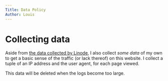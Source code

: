 ```yaml
---
Title: Data Policy
Author: Louis
---
```

# Collecting data

Aside from [the data collected by Linode](https://www.linode.com/legal-privacy/),
I also collect *some data* of my own to get a basic sense of the traffic (or
lack thereof) on this website. I collect a tuple of an IP address and the user
agent, for each page viewed.

This data will be deleted when the logs become too large.
